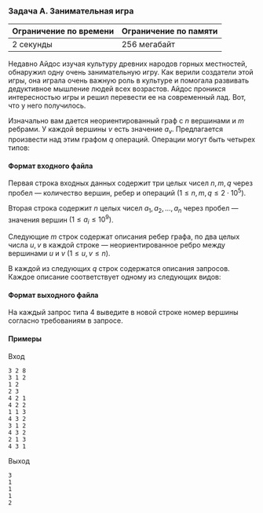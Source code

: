 ### Задача A. Занимательная игра

| Ограничение по времени | Ограничение по памяти |
| :--------------------- | :-------------------- |
| 2 секунды              | 256 мегабайт          |

Недавно Айдос изучая культуру древних народов горных местностей, обнаружил одну очень занимательную игру. Как верили создатели этой игры, она играла очень важную роль в культуре и помогала развивать дедуктивное мышление людей всех возрастов. Айдос проникся интересностью игры и решил перевести ее на современный лад. Вот, что у него получилось.

Изначально вам дается неориентированный граф с $n$ вершинами и $m$ ребрами. У каждой вершины $v$ есть значение $a_v$. Предлагается произвести над этим графом $q$ операций. Операции могут быть четырех типов:

#### Формат входного файла

Первая строка входных данных содержит три целых чисел $n, m, q$ через пробел — количество вершин, ребер и операций $(1 \le n, m, q \le 2 \cdot 10^5)$.

Вторая строка содержит $n$ целых чисел $a_1, a_2, ..., a_n$ через пробел — значения вершин $(1 \le a_i \le 10^9)$.

Следующие $m$ строк содержат описания ребер графа, по два целых числа $u, v$ в каждой строке — неориентированное ребро между вершинами $u$ и $v$ $(1 \le u, v \le n)$.

В каждой из следующих $q$ строк содержатся описания запросов. Каждое описание соответствует одному из следующих видов:

#### Формат выходного файла

На каждый запрос типа 4 выведите в новой строке номер вершины согласно требованиям в запросе.

#### Примеры

Вход

```
3 2 8
3 1 2
1 2
2 3
4 2 1
4 2 2
1 1 3
4 3 2
3 1 2
4 3 2
2 1 3
4 3 1
```

Выход

```
3
1
1
1
2
```
